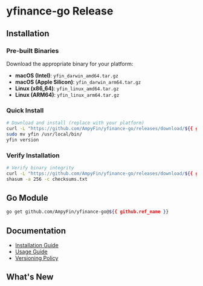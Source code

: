 # yfinance-go Release

## Installation

### Pre-built Binaries

Download the appropriate binary for your platform:

- **macOS (Intel)**: `yfin_darwin_amd64.tar.gz`
- **macOS (Apple Silicon)**: `yfin_darwin_arm64.tar.gz`
- **Linux (x86_64)**: `yfin_linux_amd64.tar.gz`
- **Linux (ARM64)**: `yfin_linux_arm64.tar.gz`

### Quick Install

```bash
# Download and install (replace with your platform)
curl -L "https://github.com/AmpyFin/yfinance-go/releases/download/${{ github.ref_name }}/yfin_linux_amd64.tar.gz" | tar xz
sudo mv yfin /usr/local/bin/
yfin version
```

### Verify Installation

```bash
# Verify binary integrity
curl -L "https://github.com/AmpyFin/yfinance-go/releases/download/${{ github.ref_name }}/checksums.txt" -o checksums.txt
shasum -a 256 -c checksums.txt
```

## Go Module

```bash
go get github.com/AmpyFin/yfinance-go@${{ github.ref_name }}
```

## Documentation

- [Installation Guide](https://github.com/AmpyFin/yfinance-go/blob/main/docs/install.md)
- [Usage Guide](https://github.com/AmpyFin/yfinance-go/blob/main/docs/usage.md)
- [Versioning Policy](https://github.com/AmpyFin/yfinance-go/blob/main/docs/versioning.md)

## What's New

